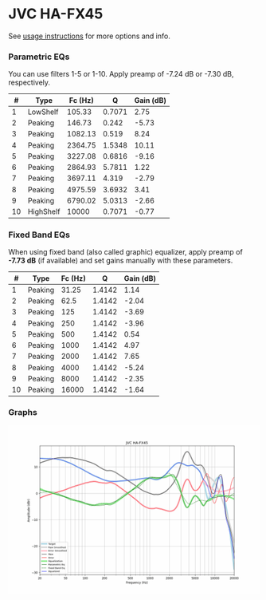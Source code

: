 # JVC HA-FX45
See [usage instructions](https://github.com/jaakkopasanen/AutoEq#usage) for more options and info.

### Parametric EQs
You can use filters 1-5 or 1-10. Apply preamp of -7.24 dB or -7.30 dB, respectively.

|   # | Type      |   Fc (Hz) |      Q |   Gain (dB) |
|-----|-----------|-----------|--------|-------------|
|   1 | LowShelf  |    105.33 | 0.7071 |        2.75 |
|   2 | Peaking   |    146.73 | 0.242  |       -5.73 |
|   3 | Peaking   |   1082.13 | 0.519  |        8.24 |
|   4 | Peaking   |   2364.75 | 1.5348 |       10.11 |
|   5 | Peaking   |   3227.08 | 0.6816 |       -9.16 |
|   6 | Peaking   |   2864.93 | 5.7811 |        1.22 |
|   7 | Peaking   |   3697.11 | 4.319  |       -2.79 |
|   8 | Peaking   |   4975.59 | 3.6932 |        3.41 |
|   9 | Peaking   |   6790.02 | 5.0313 |       -2.66 |
|  10 | HighShelf |  10000    | 0.7071 |       -0.77 |

### Fixed Band EQs
When using fixed band (also called graphic) equalizer, apply preamp of **-7.73 dB** (if available) and set gains manually with these parameters.

|   # | Type    |   Fc (Hz) |      Q |   Gain (dB) |
|-----|---------|-----------|--------|-------------|
|   1 | Peaking |     31.25 | 1.4142 |        1.14 |
|   2 | Peaking |     62.5  | 1.4142 |       -2.04 |
|   3 | Peaking |    125    | 1.4142 |       -3.69 |
|   4 | Peaking |    250    | 1.4142 |       -3.96 |
|   5 | Peaking |    500    | 1.4142 |        0.54 |
|   6 | Peaking |   1000    | 1.4142 |        4.97 |
|   7 | Peaking |   2000    | 1.4142 |        7.65 |
|   8 | Peaking |   4000    | 1.4142 |       -5.24 |
|   9 | Peaking |   8000    | 1.4142 |       -2.35 |
|  10 | Peaking |  16000    | 1.4142 |       -1.64 |

### Graphs
![](./JVC%20HA-FX45.png)
